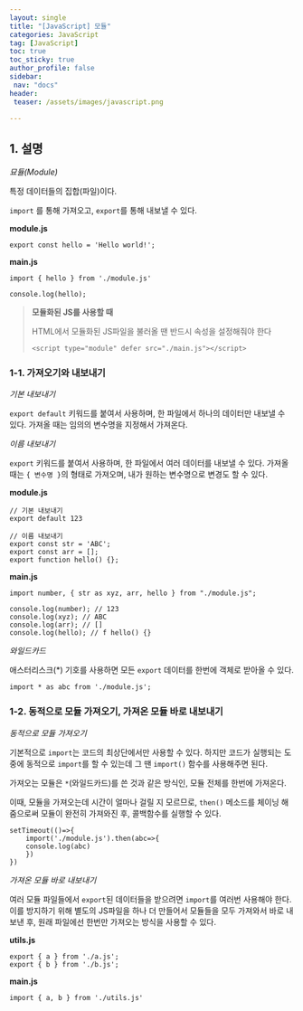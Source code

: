 ```yaml
---
layout: single
title: "[JavaScript] 모듈"
categories: JavaScript
tag: [JavaScript]
toc: true
toc_sticky: true
author_profile: false
sidebar:
 nav: "docs"
header:
 teaser: /assets/images/javascript.png

---
```


## 1. 설명

*묘듈(Module)*

특정 데이터들의 집합(파일)이다.

`import` 를 통해 가져오고, `export`를 통해 내보낼 수 있다.

**module.js**

```
export const hello = 'Hello world!';
```

**main.js**

```
import { hello } from './module.js'

console.log(hello);
```

> **모듈화된 JS를 사용할 때**
> 
> HTML에서 모듈화된 JS파일을 불러올 땐 반드시 속성을 설정해줘야 한다
> 
> ```
> <script type="module" defer src="./main.js"></script>
> ```

### 1-1. 가져오기와 내보내기

*기본 내보내기*

`export default` 키워드를 붙여서 사용하며, 한 파일에서 하나의 데이터만 내보낼 수 있다. 가져올 때는 임의의 변수명을 지정해서 가져온다.

*이름 내보내기*

`export` 키워드를 붙여서 사용하며, 한 파일에서 여러 데이터를 내보낼 수 있다. 가져올 때는 `{ 변수명 }`의 형태로 가져오며, 내가 원하는 변수명으로 변경도 할 수 있다.

**module.js**

```
// 기본 내보내기
export default 123

// 이름 내보내기
export const str = 'ABC';
export const arr = [];
export function hello() {};
```

**main.js**

```
import number, { str as xyz, arr, hello } from "./module.js";

console.log(number); // 123
console.log(xyz); // ABC
console.log(arr); // []
console.log(hello); // f hello() {}
```

*와일드카드*

애스터리스크(*) 기호를 사용하면 모든 `export` 데이터를 한번에 객체로 받아올 수 있다.

```
import * as abc from './module.js';
```

### 1-2. 동적으로 모듈 가져오기, 가져온 모듈 바로 내보내기

*동적으로 모듈 가져오기*

기본적으로 `import`는 코드의 최상단에서만 사용할 수 있다. 하지만 코드가 실행되는 도중에 동적으로 `import`를 할 수 있는데 그 땐 `import()` 함수를 사용해주면 된다.

가져오는 모듈은 `*`(와일드카드)를 쓴 것과 같은 방식인, 모듈 전체를 한번에 가져온다.

이때, 모듈을 가져오는데 시간이 얼마나 걸릴 지 모르므로, `then()` 메소드를 체이닝 해줌으로써 모듈이 완전히 가져와진 후, 콜백함수를 실행할 수 있다.

```
setTimeout(()=>{
    import('./module.js').then(abc=>{
    console.log(abc)
    })
})
```

*가져온 모듈 바로 내보내기*

여러 모듈 파일들에서 `export`된 데이터들을 받으려면 `import`를 여러번 사용해야 한다. 이를 방지하기 위해 별도의 JS파일을 하나 더 만들어서 모듈들을 모두 가져와서 바로 내보낸 후, 원래 파일에선 한번만 가져오는 방식을 사용할 수 있다.

**utils.js**

```
export { a } from './a.js';
export { b } from './b.js';
```

**main.js**

```
import { a, b } from './utils.js'
```
